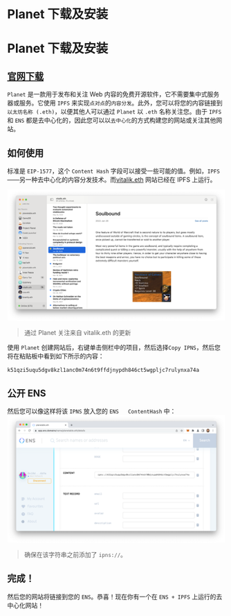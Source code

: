 # Planet 下载及安装


# Planet 下载及安装

## [官网下载](https://www.planetable.xyz/)

`Planet` 是一款用于发布和关注 Web 内容的免费开源软件，它不需要集中式服务器或服务。它使用 `IPFS` 来实现`点对点`的`内容分发`。此外，您可以将您的内容链接到`以太坊名称 (.eth)`，以便其他人可以通过 `Planet` 以 `.eth` 名称关注您。由于 `IPFS` 和 `ENS` 都是去中心化的，因此您可以以`去中心化`的方式构建您的网站或关注其他网站。

## 如何使用

标准是 `EIP-1577`，这个 `Content Hash` 字段可以接受一些可能的值。例如，`IPFS`——另一种去中心化的内容分发技术。而[vitalik.eth](https://ipfs.io/ipns/vitalik.eth) 网站已经在 IPFS 上运行。

![logo](/images/vitalik-eth.png)

> 通过 Planet 关注来自 vitalik.eth 的更新

使用 `Planet` 创建网站后，右键单击侧栏中的项目，然后选择`Copy IPNS`，然后您将在粘贴板中看到如下所示的内容：

```sh
k51qzi5uqu5dgv8kzl1anc0m74n6t9ffdjnypdh846ct5wgpljc7rulynxa74a
```

## 公开 ENS

然后您可以像这样将该 `IPNS` 放入您的 `ENS   ContentHash` 中：  
![ETH](/images/set-content-hash.png)

> 确保在该字符串之前添加了 `ipns://`。

## 完成！

然后您的网站将链接到您的 `ENS`。恭喜！现在你有一个在 `ENS + IPFS` 上运行的去中心化网站！

